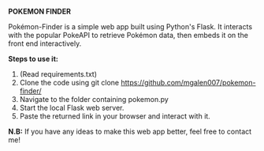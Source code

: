 **POKEMON FINDER**

Pokémon-Finder is a simple web app built using Python's Flask. It interacts with the popular PokeAPI to retrieve Pokémon data, then embeds it on the front end interactively.

**Steps to use it:**
1. (Read requirements.txt)
2. Clone the code using git clone https://github.com/mgalen007/pokemon-finder/
3. Navigate to the folder containing pokemon.py
4. Start the local Flask web server.
5. Paste the returned link in your browser and interact with it.

**N.B:** If you have any ideas to make this web app better, feel free to contact me!
